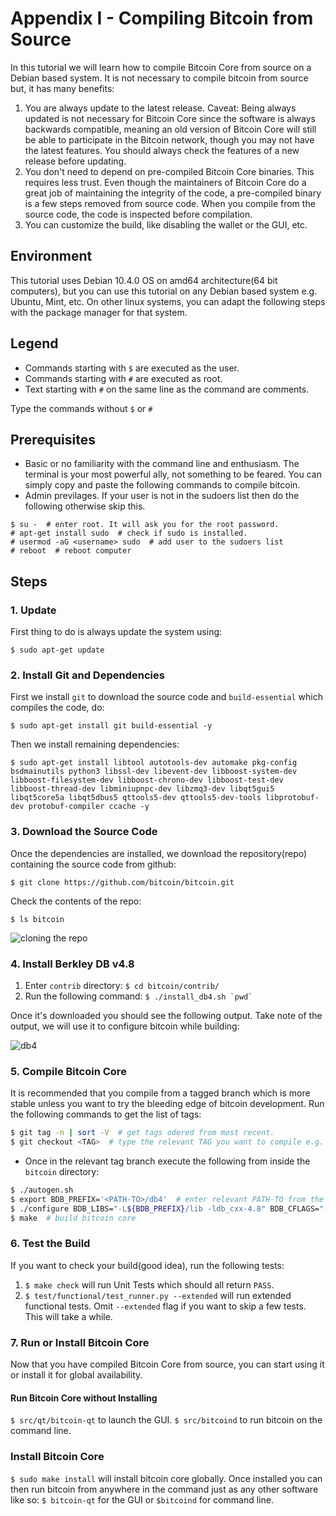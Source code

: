 # Appendix I - Compiling Bitcoin from Source

In this tutorial we will learn how to compile Bitcoin Core from source on a Debian based system. It is not necessary to compile bitcoin from source but, it has many benefits:

1. You are always update to the latest release. Caveat: Being always updated is not necessary for Bitcoin Core since the software is always backwards compatible, meaning an old version of Bitcoin Core will still be able to participate in the Bitcoin network, though you may not have the latest features. You should always check the features of a new release before updating.
2. You don't need to depend on pre-compiled Bitcoin Core binaries. This requires less trust. Even though the maintainers of Bitcoin Core do a great job of maintaining the integrity of the code, a pre-compiled binary is a few steps removed from source code. When you compile from the source code, the code is inspected before compilation.
3. You can customize the build, like disabling the wallet or the GUI, etc.

## Environment

This tutorial uses Debian 10.4.0 OS on amd64 architecture(64 bit computers), but you can use this tutorial on any Debian based system e.g. Ubuntu, Mint, etc. On other linux systems, you can adapt the following steps with the package manager for that system.

## Legend

- Commands starting with `$` are executed as the user.
- Commands starting with `#` are executed as root.
- Text starting with `#` on the same line as the command are comments.

Type the commands without `$` or `#`

## Prerequisites

- Basic or no familiarity with the command line and enthusiasm. The terminal is your most powerful ally, not something to be feared. You can simply copy and paste the following commands to compile bitcoin.
- Admin previlages. If your user is not in the sudoers list then do the following otherwise skip this.

```
$ su -  # enter root. It will ask you for the root password.
# apt-get install sudo  # check if sudo is installed.
# usermod -aG <username> sudo  # add user to the sudoers list
# reboot  # reboot computer
```

## Steps

### 1. Update

First thing to do is always update the system using:

`$ sudo apt-get update`

### 2. Install Git and Dependencies

First we install `git` to download the source code and `build-essential` which compiles the code, do:

`$ sudo apt-get install git build-essential -y`

Then we install remaining dependencies:

`$ sudo apt-get install libtool autotools-dev automake pkg-config bsdmainutils python3 libssl-dev libevent-dev libboost-system-dev libboost-filesystem-dev libboost-chrono-dev libboost-test-dev libboost-thread-dev libminiupnpc-dev libzmq3-dev libqt5gui5 libqt5core5a libqt5dbus5 qttools5-dev qttools5-dev-tools libprotobuf-dev protobuf-compiler ccache -y`

### 3. Download the Source Code

Once the dependencies are installed, we download the repository(repo) containing the source code from github:

`$ git clone https://github.com/bitcoin/bitcoin.git`

Check the contents of the repo:

`$ ls bitcoin`

![cloning the repo](/res/LBftCLI-compiling_bitcoin-git.png)

### 4. Install Berkley DB v4.8

1. Enter `contrib` directory: `$ cd bitcoin/contrib/`
2. Run the following command: ```$ ./install_db4.sh `pwd` ```

Once it's downloaded you should see the following output. Take note of the output, we will use it to configure bitcoin while building:

![db4](res/LBftCLI-compiling_bitcoin-db4.png)

### 5. Compile Bitcoin Core

It is recommended that you compile from a tagged branch which is more stable unless you want to try the bleeding edge of bitcoin development. Run the following commands to get the list of tags:

```bash
$ git tag -n | sort -V  # get tags odered from most recent.
$ git checkout <TAG>  # type the relevant TAG you want to compile e.g. git checkout v0.20.0
```

- Once in the relevant tag branch execute the following from inside the `bitcoin` directory:

```bash
$ ./autogen.sh
$ export BDB_PREFIX='<PATH-TO>/db4'  # enter relevant PATH-TO from the output of the install_db4.sh script
$ ./configure BDB_LIBS="-L${BDB_PREFIX}/lib -ldb_cxx-4.8" BDB_CFLAGS="-I${BDB_PREFIX}/include"
$ make  # build bitcoin core
```

### 6. Test the Build

If you want to check your build(good idea), run the following tests:

1. `$ make check` will run Unit Tests which should all return `PASS`.
2. `$ test/functional/test_runner.py --extended` will run extended functional tests. Omit `--extended` flag if you want to skip a few tests. This will take a while.

### 7. Run or Install Bitcoin Core

Now that you have compiled Bitcoin Core from source, you can start using it or install it for global availability.

#### Run Bitcoin Core without Installing

`$ src/qt/bitcoin-qt` to launch the GUI.
`$ src/bitcoind` to run bitcoin on the command line.

### Install Bitcoin Core

`$ sudo make install` will install bitcoin core globally. Once installed you can then run bitcoin from anywhere in the command just as any other software like so: `$ bitcoin-qt` for the GUI or `$bitcoind` for command line.


